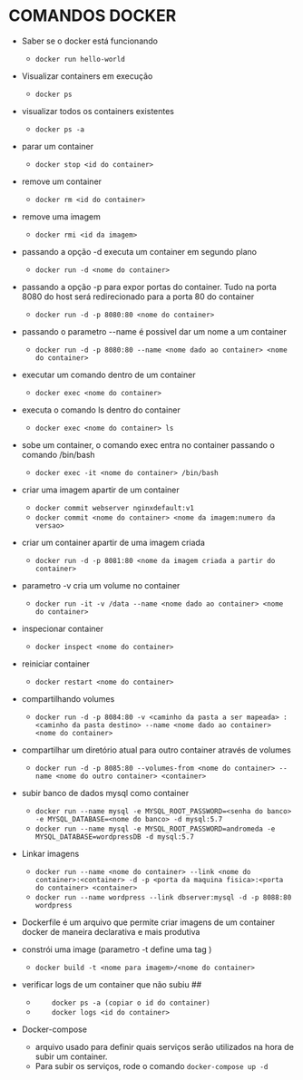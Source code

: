 # COMANDOS DOCKER 

* Saber se o docker está funcionando
    * `docker run hello-world`

* Visualizar containers em execução
    * `docker ps`

* visualizar todos os containers existentes
    * `docker ps -a`

* parar um container
    * `docker stop <id do container>`

* remove um container
    * `docker rm <id do container>`

* remove uma imagem
    * `docker rmi <id da imagem>`

* passando a opção -d executa um container em segundo plano
    * `docker run -d <nome do container>`

* passando a opção -p para expor portas do container. Tudo na porta 8080 do host será redirecionado para a porta 80 do container
    * `docker run -d -p 8080:80 <nome do container>`

* passando o parametro --name é possivel dar um nome a um container
    * `docker run -d -p 8080:80 --name <nome dado ao container> <nome do container>`

* executar um comando dentro de um container
    * `docker exec <nome do container>`

* executa o comando ls dentro do container
    * `docker exec <nome do container> ls`

* sobe um container, o comando exec entra no container passando o comando /bin/bash
    * `docker exec -it <nome do container> /bin/bash`

* criar uma imagem apartir de um container
    * `docker commit webserver nginxdefault:v1`
    * `docker commit <nome do container> <nome da imagem:numero da versao>`

* criar um container apartir de uma imagem criada
    * `docker run -d -p 8081:80 <nome da imagem criada a partir do container>`

* parametro -v cria um volume no container
    * `docker run -it -v /data --name <nome dado ao container> <nome do container>`

* inspecionar container
    * `docker inspect <nome do container>`

* reiniciar container
    * `docker restart <nome do container>`

* compartilhando volumes
    * `docker run -d -p 8084:80 -v <caminho da pasta a ser mapeada> : <caminho da pasta destino> --name <nome dado ao container> <nome do container>`

* compartilhar um diretório atual para outro container através de volumes
    * `docker run -d -p 8085:80 --volumes-from <nome do container> --name <nome do outro container> <container>`

* subir banco de dados mysql como container
    * `docker run --name mysql -e MYSQL_ROOT_PASSWORD=<senha do banco> -e MYSQL_DATABASE=<nome do banco> -d mysql:5.7`
    * `docker run --name mysql -e MYSQL_ROOT_PASSWORD=andromeda -e MYSQL_DATABASE=wordpressDB -d mysql:5.7`
    
* Linkar imagens
    * `docker run --name <nome do container> --link <nome do container>:<container> -d -p <porta da maquina fisica>:<porta do container> <container>`
    * `docker run --name wordpress --link dbserver:mysql -d -p 8088:80 wordpress`

* Dockerfile é um arquivo que permite criar imagens de um container docker de maneira declarativa e mais produtiva 

* constrói uma image (parametro -t define uma tag )
    * `docker build -t <nome para imagem>/<nome do container>`

* verificar logs de um container que não subiu ##
    * `    docker ps -a (copiar o id do container)`
    * `    docker logs <id do container>`

* Docker-compose
    * arquivo usado para definir quais serviços serão utilizados na hora de subir um container.
    * Para subir os serviços, rode o comando `docker-compose up -d`
